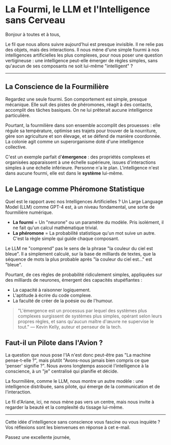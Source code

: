 # La Fourmi, le LLM et l'Intelligence sans Cerveau

Bonjour à toutes et à tous,

Le fil que nous allons suivre aujourd'hui est presque invisible. Il ne relie pas des objets, mais des interactions. Il nous mène d'une simple fourmi à nos intelligences artificielles les plus complexes, pour nous poser une question vertigineuse : une intelligence peut-elle émerger de règles simples, sans qu'aucun de ses composants ne soit lui-même "intelligent" ?

---

## La Conscience de la Fourmilière

Regardez une seule fourmi. Son comportement est simple, presque mécanique. Elle suit des pistes de phéromones, réagit à des contacts, accomplit des tâches basiques. On ne lui prêterait aucune intelligence particulière.

Pourtant, la fourmilière dans son ensemble accomplit des prouesses : elle régule sa température, optimise ses trajets pour trouver de la nourriture, gère son agriculture et son élevage, et se défend de manière coordonnée. La colonie agit comme un superorganisme doté d'une intelligence collective.

C'est un exemple parfait d'**émergence** : des propriétés complexes et organisées apparaissent à une échelle supérieure, issues d'interactions simples à une échelle inférieure. Personne n'a le plan. L'intelligence n'est dans aucune fourmi, elle est dans le **système** lui-même.

## Le Langage comme Phéromone Statistique

Quel est le rapport avec nos Intelligences Artificielles ? Un Large Language Model (LLM) comme GPT-4 est, à un niveau fondamental, une sorte de fourmilière numérique.

* **La fourmi** = Un "neurone" ou un paramètre du modèle. Pris isolément, il ne fait qu'un calcul mathématique trivial.
* **La phéromone** = La probabilité statistique qu'un mot suive un autre. C'est la règle simple qui guide chaque composant.

Le LLM ne "comprend" pas le sens de la phrase "la couleur du ciel est bleue". Il a simplement calculé, sur la base de milliards de textes, que la séquence de mots la plus probable après "la couleur du ciel est..." est "bleue".

Pourtant, de ces règles de probabilité ridiculement simples, appliquées sur des milliards de neurones, émergent des capacités stupéfiantes :
* La capacité à raisonner logiquement.
* L'aptitude à écrire du code complexe.
* La faculté de créer de la poésie ou de l'humour.

> "L'émergence est un processus par lequel des systèmes plus complexes surgissent de systèmes plus simples, opérant selon leurs propres règles, et sans qu'aucun maître d'œuvre ne supervise le tout."
> — Kevin Kelly, auteur et penseur de la tech.

## Faut-il un Pilote dans l'Avion ?

La question que nous pose l'IA n'est donc peut-être pas "La machine pense-t-elle ?", mais plutôt "Avons-nous jamais bien compris ce que 'penser' signifie ?". Nous avons longtemps associé l'intelligence à la conscience, à un "je" centralisé qui planifie et décide.

La fourmilière, comme le LLM, nous montre un autre modèle : une intelligence distribuée, sans pilote, qui émerge de la communication et de l'interaction.

Le fil d'Ariane, ici, ne nous mène pas vers un centre, mais nous invite à regarder la beauté et la complexité du tissage lui-même.

---

Cette idée d'intelligence sans conscience vous fascine ou vous inquiète ? Vos réflexions sont les bienvenues en réponse à cet e-mail.

Passez une excellente journée,

